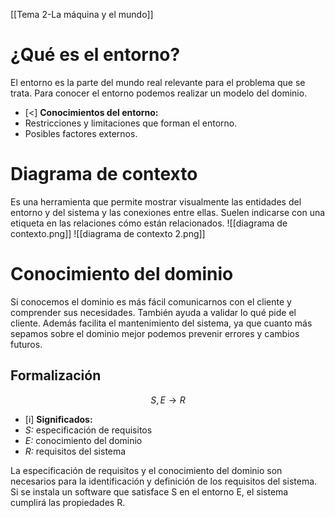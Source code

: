 [[Tema 2-La máquina y el mundo]]

# ¿Qué es el entorno?
El entorno es la parte del mundo real relevante para el problema que se trata. Para conocer el entorno podemos realizar un modelo del dominio.

+ [<] **Conocimientos del entorno:**
+ Restricciones y limitaciones que forman el entorno.
+ Posibles factores externos.

# Diagrama de contexto
Es una herramienta que permite mostrar visualmente las entidades del entorno y del sistema y las conexiones entre ellas. Suelen indicarse con una etiqueta en las relaciones cómo están relacionados.
![[diagrama de contexto.png]]
![[diagrama de contexto 2.png]]

# Conocimiento del dominio
Si conocemos el dominio es más fácil comunicarnos con el cliente y comprender sus necesidades. También ayuda a validar lo qué pide el cliente. Además facilita el mantenimiento del sistema, ya que cuanto más sepamos sobre el dominio mejor podemos prevenir errores y cambios futuros.

## Formalización
$$S, E\rightarrow R$$

+ [i] **Significados:**
+ *S:* especificación de requisitos
+ *E:* conocimiento del dominio
+ *R:* requisitos del sistema

La especificación de requisitos y el conocimiento del dominio son necesarios para la identificación y definición de los requisitos del sistema. Si se instala un software que satisface S en el entorno E, el sistema cumplirá las propiedades R.